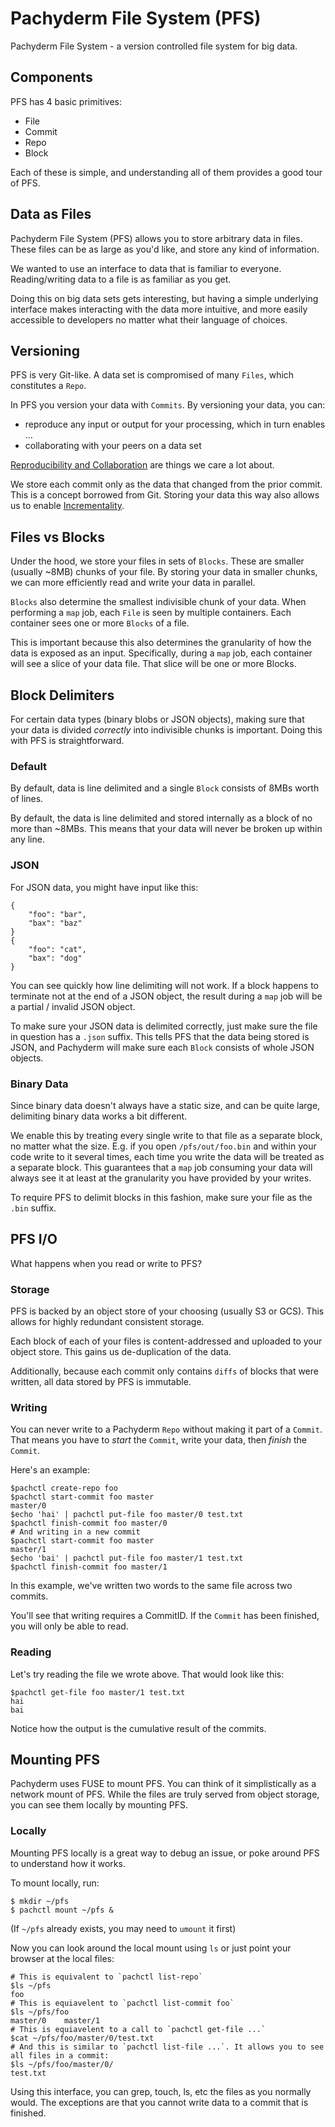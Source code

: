 Pachyderm File System (PFS)
===========================

Pachyderm File System - a version controlled file system for big data.

## Components

PFS has 4 basic primitives:

- File
- Commit
- Repo
- Block

Each of these is simple, and understanding all of them provides a good tour of PFS.

## Data as Files

Pachyderm File System (PFS) allows you to store arbitrary data in files. These files can be as large as you'd like, and store any kind of information.

We wanted to use an interface to data that is familiar to everyone. Reading/writing data to a file is as familiar as you get.

Doing this on big data sets gets interesting, but having a simple underlying interface makes interacting with the data more intuitive, and more easily accessible to developers no matter what their language of choices.

## Versioning

PFS is very Git-like. A data set is compromised of many `Files`, which constitutes a `Repo`. 

In PFS you version your data with `Commits`. By versioning your data, you can:

- reproduce any input or output for your processing, which in turn enables ...
- collaborating with your peers on a data set

[Reproducibility and Collaboration](https://pachyderm.io/dsbor.html) are things we care a lot about.

We store each commit only as the data that changed from the prior commit. This is a concept borrowed from Git. Storing your data this way also allows us to enable [Incrementality](https://pachyderm.io/dsbor.html).

## Files vs Blocks

Under the hood, we store your files in sets of `Blocks`. These are smaller (usually ~8MB) chunks of your file. By storing your data in smaller chunks, we can more efficiently read and write your data in parallel.

`Blocks` also determine the smallest indivisible chunk of your data. When performing a `map` job, each `File` is seen by multiple containers. Each container sees one or more `Blocks` of a file.

This is important because this also determines the granularity of how the data is exposed as an input. Specifically, during a `map` job, each container will see a slice of your data file. That slice will be one or more Blocks.

## Block Delimiters

For certain data types (binary blobs or JSON objects), making sure that your data is divided _correctly_ into indivisible chunks is important. Doing this with PFS is straightforward. 

### Default

By default, data is line delimited and a single `Block` consists of 8MBs worth of lines.

By default, the data is line delimited and stored internally as a block of no more than ~8MBs. This means that your data will never be broken up within any line.

### JSON

For JSON data, you might have input like this:

```
{
    "foo": "bar",
    "bax": "baz"
}
{
    "foo": "cat",
    "bax": "dog"
}
```

You can see quickly how line delimiting will not work. If a block happens to terminate not at the end of a JSON object, the result during a `map` job will be a partial / invalid JSON object.

To make sure your JSON data is delimited correctly, just make sure the file in question has a `.json` suffix. This tells PFS that the data being stored is JSON, and Pachyderm will make sure each `Block` consists of whole JSON objects.

### Binary Data

Since binary data doesn't always have a static size, and can be quite large, delimiting binary data works a bit different.

We enable this by treating every single write to that file as a separate block, no matter what the size. E.g. if you open `/pfs/out/foo.bin` and within your code write to it several times, each time you write the data will be treated as a separate block. This guarantees that a `map` job consuming your data will always see it at least at the granularity you have provided by your writes.

To require PFS to delimit blocks in this fashion, make sure your file as the `.bin` suffix.

## PFS I/O

What happens when you read or write to PFS?

### Storage

PFS is backed by an object store of your choosing (usually S3 or GCS). This allows for highly redundant consistent storage.

Each block of each of your files is content-addressed and uploaded to your object store. This gains us de-duplication of the data.

Additionally, because each commit only contains `diffs` of blocks that were written, all data stored by PFS is immutable.

### Writing

You can never write to a Pachyderm `Repo` without making it part of a `Commit`. That means you have to _start_ the `Commit`, write your data, then _finish_ the `Commit`.

Here's an example:

```shell
$pachctl create-repo foo
$pachctl start-commit foo master
master/0
$echo 'hai' | pachctl put-file foo master/0 test.txt
$pachctl finish-commit foo master/0
# And writing in a new commit
$pachctl start-commit foo master
master/1
$echo 'bai' | pachctl put-file foo master/1 test.txt
$pachctl finish-commit foo master/1
```

In this example, we've written two words to the same file across two commits. 

You'll see that writing requires a CommitID. If the `Commit` has been finished, you will only be able to read.

### Reading

Let's try reading the file we wrote above. That would look like this:

```shell
$pachctl get-file foo master/1 test.txt
hai
bai
```

Notice how the output is the cumulative result of the commits.

## Mounting PFS

Pachyderm uses FUSE to mount PFS. You can think of it simplistically as a network mount of PFS. While the files are truly served from object storage, you can see them locally by mounting PFS.

### Locally

Mounting PFS locally is a great way to debug an issue, or poke around PFS to understand how it works.

To mount locally, run:

```shell
$ mkdir ~/pfs
$ pachctl mount ~/pfs &
```

(If `~/pfs` already exists, you may need to `umount` it first)

Now you can look around the local mount using `ls` or just point your browser at the local files:

```shell
# This is equivalent to `pachctl list-repo`
$ls ~/pfs
foo
# This is equiavelent to `pachctl list-commit foo`
$ls ~/pfs/foo
master/0    master/1
# This is equiavelent to a call to `pachctl get-file ...`
$cat ~/pfs/foo/master/0/test.txt
# And this is similar to `pachctl list-file ...`. It allows you to see all files in a commit:
$ls ~/pfs/foo/master/0/
test.txt
```

Using this interface, you can grep, touch, ls, etc the files as you normally would. The exceptions are that you cannot write data to a commit that is finished.

